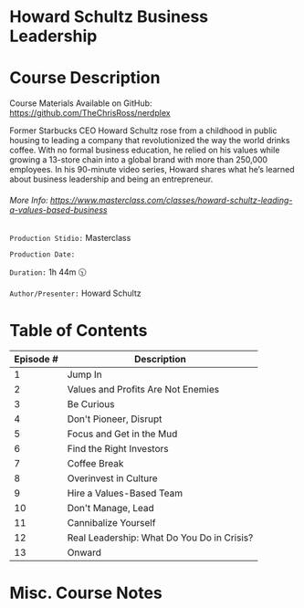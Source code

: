 # Howard Schultz Business Leadership

# Course Description

Course Materials Available on GitHub: https://github.com/TheChrisRoss/nerdplex

Former Starbucks CEO Howard Schultz rose from a childhood in public housing to leading a company that revolutionized the way the world drinks coffee. With no formal business education, he relied on his values while growing a 13-store chain into a global brand with more than 250,000 employees. In his 90-minute video series, Howard shares what he’s learned about business leadership and being an entrepreneur.

###### More Info:  https://www.masterclass.com/classes/howard-schultz-leading-a-values-based-business

`Production Stidio:`  Masterclass

`Production Date:`  

`Duration:`  1h 44m :clock1030:

`Author/Presenter:`  Howard Schultz

# Table of Contents

| Episode # | Description |
| -------- | ----------- |
|  1  |    Jump In  |
|  2  |    Values and Profits Are Not Enemies  |
|  3  |    Be Curious  |
|  4  |    Don't Pioneer, Disrupt  |
|  5  |    Focus and Get in the Mud  |
|  6  |    Find the Right Investors  |
|  7  |    Coffee Break  |
|  8  |    Overinvest in Culture  |
|  9  |    Hire a Values-Based Team  |
|  10  |   Don't Manage, Lead  |
|  11  |   Cannibalize Yourself  |
|  12  |   Real Leadership: What Do You Do in Crisis?  |
|  13  |   Onward  |

# Misc. Course Notes
